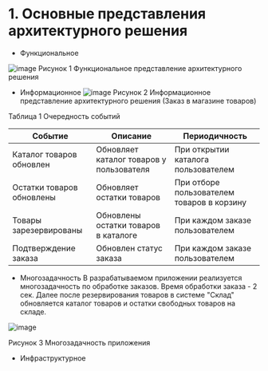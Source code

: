 # 1. Основные представления архитектурного решения

- Функциональное

![image](https://github.com/Zvezdapoimenisolnstce/Diplom/assets/166215338/ef798971-af5c-4493-b4d0-a2a042c9a4e0)
Рисунок 1 Функциональное представление архитектурного решения

- Информационное
![image](https://github.com/Zvezdapoimenisolnstce/Diplom/assets/166215338/9ed823ac-0cea-48e5-8c04-0f7fd23744f2)
Рисунок 2 Информационное представление архитектурного решения (Заказ в магазине товаров)

Таблица 1 Очередность событий

| Событие | Описание | Периодичность | 
| --------- | ------------ | ------------------ |
| Каталог товаров обновлен | Обновляет каталог товаров у пользователя | При открытии каталога пользователем |
| Остатки товаров обновлены | Обновляет остатки товаров | При отборе пользователем товаров в корзину |
| Товары зарезервированы | Обновлены остатки товаров в каталоге | При каждом заказе пользователем |
| Подтверждение заказа | Обновлен статус заказа | При каждом заказе пользователем |

- Многозадачность
В разрабатываемом приложении реализуется многозадачность по обработке заказов. Время обработки заказа - 2 сек. Далее после резервирования товаров в системе "Склад" обновляется каталог товаров и остатки свободных товаров на складе.

![image](https://github.com/Zvezdapoimenisolnstce/Diplom/assets/166215338/0100daf3-9d4f-4a45-9a0f-3a2feffc8a1b)

Рисунок 3 Многозадачность приложения
 - Инфраструктурное



